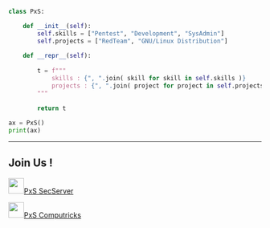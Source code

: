 ```python
class PxS:

    def __init__(self):
        self.skills = ["Pentest", "Development", "SysAdmin"]
        self.projects = ["RedTeam", "GNU/Linux Distribution"]
    
    def __repr__(self):
        
        t = f"""       
            skills : {", ".join( skill for skill in self.skills )}
            projects : {", ".join( project for project in self.projects )}
        """
        
        return t
        
ax = PxS()
print(ax)

``` 
---

<h2>Join Us !</h2>

<img width="31" src="https://logo-marque.com/wp-content/uploads/2020/12/Discord-Logo.png"><a href="https://discord.gg/XFPs22U9tS">PxS SecServer</a><br>

<img width="31" src="https://www.specialolympics.asso.fr/wp-content/uploads/2020/04/youtube-logo-icon-transparent-32.png"><a href="https://www.youtube.com/channel/UCCO-FLxIHmk9UqsdUWLF-zg">PxS Computricks</a>

